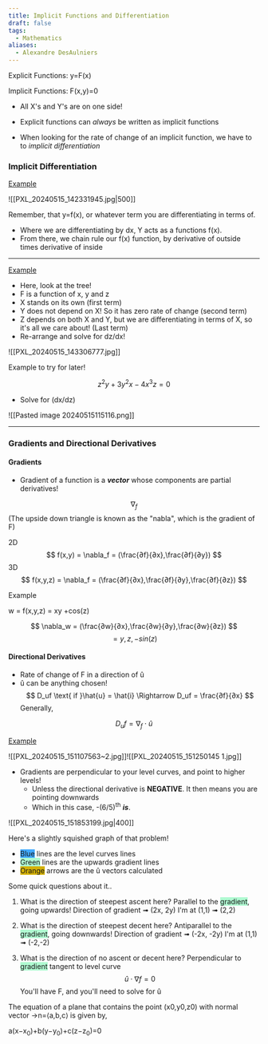 ```yaml
---
title: Implicit Functions and Differentiation
draft: false
tags:
  - Mathematics
aliases:
  - Alexandre DesAulniers
---
```

Explicit Functions:   y=F(x)

Implicit Functions:    F(x,y)=0
- All X's and Y's are on one side!

- Explicit functions can *always* be written as implicit functions 
- When looking for the rate of change of an implicit function, we have to to *implicit differentiation*

### Implicit Differentiation

<u>Example </u>

![[PXL_20240515_142331945.jpg|500]]

Remember, that y=f(x), or whatever term you are differentiating in terms of.

- Where we are differentiating by dx, Y acts as a functions f(x).
- From there, we chain rule our f(x) function, by derivative of outside times derivative of inside
---

<u>Example</u>

- Here, look at the tree!
- F is a function of x, y and z
- X stands on its own (first term)
- Y does not depend on X! So it has zero rate of change (second term)
- Z depends on both X and Y, but we are differentiating in terms of X, so it's all we care about! (Last term)
- Re-arrange and solve for dz/dx!

![[PXL_20240515_143306777.jpg]]

Example to try for later!

$$
z^2y+3y^2x-4x^3z=0
$$

- Solve for (dx/dz)

![[Pasted image 20240515115116.png]]

---
### Gradients and Directional Derivatives

#### Gradients

- Gradient of a function is a ***vector*** whose components are partial derivatives!

$$\nabla_f$$
(The upside down triangle is known as the "nabla", which is the gradient of F)

2D
$$
f(x,y) = \nabla_f = (\frac{∂f}{∂x},\frac{∂f}{∂y})
$$
3D
$$
f(x,y,z) = \nabla_f = (\frac{∂f}{∂x},\frac{∂f}{∂y},\frac{∂f}{∂z})
$$

Example

w = f(x,y,z) = xy +cos(z)

$$
\nabla_w = (\frac{∂w}{∂x},\frac{∂w}{∂y},\frac{∂w}{∂z})
$$
$$
= y,z,-sin(z)
$$

#### Directional Derivatives

- Rate of change of F in a direction of û
- û can be anything chosen!
$$
D_uf  \text{  if  }\hat{u} = \hat{i} \Rightarrow D_uf = \frac{∂f}{∂x}
$$
Generally, 

$$
D_uf = \nabla_f \cdot \hat{u}
$$

<u>Example</u>

![[PXL_20240515_151107563~2.jpg]]![[PXL_20240515_151250145 1.jpg]]

- Gradients are perpendicular to your level curves, and point to higher levels!
	- Unless the directional derivative is **NEGATIVE**. It then means you are pointing downwards
	- Which in this case, -(6/5)<sup>th</sup> ***is***. 

![[PXL_20240515_151853199.jpg|400]]

Here's a slightly squished graph of that problem!

- <span style="background:#40a9ff">Blue</span> lines are the level curves lines
- <span style="background:#affad1">Green</span> lines are the upwards gradient lines
- <span style="background:#d4b106">Orange</span> arrows are the û vectors calculated

Some quick questions about it..
1) What is the direction of steepest ascent here?
		Parallel to the <span style="background:#affad1">gradient</span>, going upwards!
		Direction of gradient ➟ (2x, 2y)
				I'm at (1,1) ➟ (2,2)
		
2) What is the direction of steepest decent here?
		Antiparallel to the <span style="background:#affad1">gradient</span>, going downwards!
		Direction of gradient ➟ (-2x, -2y)
				I'm at (1,1) ➟ (-2,-2)

1) What is the direction of no ascent or decent here?
		Perpendicular to <span style="background:#affad1">gradient</span> tangent to level curve
		$$
		\hat{u}\cdot\nabla{f} = 0
		$$
		You'll have F, and you'll need to solve for û



The equation of a plane that contains the point (x0,y0,z0) with normal vector →n=⟨a,b,c⟩ is given by,

a(x−x<sub>0</sub>)+b(y−y<sub>0</sub>)+c(z−z<sub>0</sub>)=0